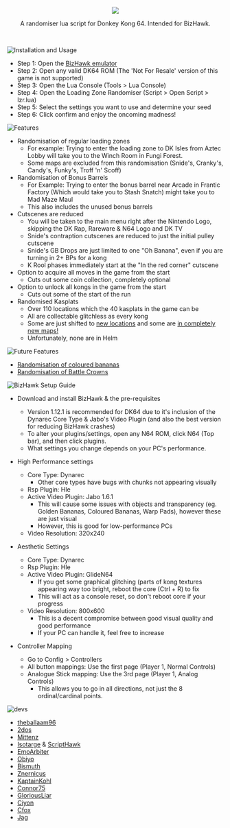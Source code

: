 <p align="center">
  <img src ="https://github.com/theballaam96/dk64-lz-randomiser/blob/master/image/logo%20-%20ui%20(450).png" />
</p>

<p align="center">
A randomiser lua script for Donkey Kong 64. Intended for BizHawk.
</p>

<br>

![Installation and Usage](https://github.com/theballaam96/dk64-lz-randomiser/blob/master/image/readme%20-%20install.png)

- Step 1: Open the [BizHawk emulator](https://github.com/TASVideos/BizHawk/releases/)
- Step 2: Open any valid DK64 ROM (The 'Not For Resale' version of this game is not supported)
- Step 3: Open the Lua Console (Tools > Lua Console)
- Step 4: Open the Loading Zone Randomiser (Script > Open Script > lzr.lua)
- Step 5: Select the settings you want to use and determine your seed
- Step 6: Click confirm and enjoy the oncoming madness!

![Features](https://github.com/theballaam96/dk64-lz-randomiser/blob/master/image/readme%20-%20features.png)
- Randomisation of regular loading zones
	- For example: Trying to enter the loading zone to DK Isles from Aztec Lobby will take you to the Winch Room in Fungi Forest.
	- Some maps are excluded from this randomisation (Snide's, Cranky's, Candy's, Funky's, Troff 'n' Scoff)
- Randomisation of Bonus Barrels
	- For Example: Trying to enter the bonus barrel near Arcade in Frantic Factory (Which would take you to Stash Snatch) might take you to Mad Maze Maul
	- This also includes the unused bonus barrels
- Cutscenes are reduced
	- You will be taken to the main menu right after the Nintendo Logo, skipping the DK Rap, Rareware & N64 Logo and DK TV
	- Snide's contraption cutscenes are reduced to just the initial pulley cutscene
	- Snide's GB Drops are just limited to one "Oh Banana", even if you are turning in 2+ BPs for a kong
	- K Rool phases immediately start at the "In the red corner" cutscene
- Option to acquire all moves in the game from the start
	- Cuts out some coin collection, completely optional
- Option to unlock all kongs in the game from the start
	- Cuts out some of the start of the run
- Randomised Kasplats
	- Over 110 locations which the 40 kasplats in the game can be
	- All are collectable glitchless as every kong
	- Some are just shifted to [new locations](https://twitter.com/2dosSRL/status/1087442940094500865) and some are [in completely new maps!](https://twitter.com/2dosSRL/status/1087800177765818368)
	- Unfortunately, none are in Helm
	
![Future Features](https://github.com/theballaam96/dk64-lz-randomiser/blob/master/image/readme%20-%20future%20features.png)
- [Randomisation of coloured bananas](https://cdn.discordapp.com/attachments/460646910919966732/461750596152590356/unknown.png)
- [Randomisation of Battle Crowns](https://twitter.com/2dosSRL/status/1087804011418390528)


![BizHawk Setup Guide](https://github.com/theballaam96/dk64-lz-randomiser/blob/master/image/readme%20-%20setup.png)
- Download and install BizHawk & the pre-requisites
	- Version 1.12.1 is recommended for DK64 due to it's inclusion of the Dynarec Core Type & Jabo's Video Plugin (and also the best version for reducing BizHawk crashes)
	- To alter your plugins/settings, open any N64 ROM, click N64 (Top bar), and then click plugins.
	- What settings you change depends on your PC's performance.
	
- High Performance settings
	- Core Type: Dynarec
		- Other core types have bugs with chunks not appearing visually
	- Rsp Plugin: Hle
	- Active Video Plugin: Jabo 1.6.1
		- This will cause some issues with objects and transparency (eg. Golden Bananas, Coloured Bananas, Warp Pads), however these are just visual
		- However, this is good for low-performance PCs
	- Video Resolution: 320x240
	
- Aesthetic Settings
	- Core Type: Dynarec
	- Rsp Plugin: Hle
	- Active Video Plugin: GlideN64
		- If you get some graphical glitching (parts of kong textures appearing way too bright, reboot the core (Ctrl + R) to fix
		- This will act as a console reset, so don't reboot core if your progress
	- Video Resolution: 800x600
		- This is a decent compromise between good visual quality and good performance
		- If your PC can handle it, feel free to increase
		
- Controller Mapping
	- Go to Config > Controllers
	- All button mappings: Use the first page (Player 1, Normal Controls)
	- Analogue Stick mapping: Use the 3rd page (Player 1, Analog Controls)
		- This allows you to go in all directions, not just the 8 ordinal/cardinal points.
	
![devs](https://github.com/theballaam96/dk64-lz-randomiser/blob/master/image/readme%20-%20devs.png)
- [theballaam96](https://www.youtube.com/c/theballaam96srl)
- [2dos](http://www.twitch.tv/2dos)
- [Mittenz](http://twitch.tv/mittenzsrl)
- [Isotarge](http://twitter.com/isotarge) & [ScriptHawk](https://github.com/Isotarge/ScriptHawk)
- [EmoArbiter](http://twitch.tv/emoarbiter)
- [Obiyo](https://www.twitch.tv/obiyosrl)
- [Bismuth](https://www.youtube.com/c/Bismuth9)
- [Znernicus](https://www.twitch.tv/znernicus)
- [KaptainKohl](https://www.twitch.tv/kaptainkohl)
- [Connor75](https://www.twitch.tv/connor75)
- [GloriousLiar](https://www.twitch.tv/gloriousliar)
- [Ciyon](https://www.twitch.tv/ciyon)
- [Cfox](https://www.twitch.tv/cfox)
- [Jag](https://www.twitch.tv/jaguar_002/)
